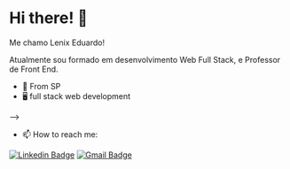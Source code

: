 # Hi there!   👋

Me chamo Lenix Eduardo!

Atualmente sou formado em desenvolvimento Web Full Stack, e Professor de Front End.


- 📍 From SP 
- 🖥 full stack web development 


-->

- 📫 How to reach me: 

[![Linkedin Badge](https://img.shields.io/badge/-Lenix%20Eduardo-6633cc?style=flat-square&logo=Linkedin&logoColor=white&link=https://www.linkedin.com/in/lenix-eduardo-178b60131/)](https://www.linkedin.com/in/diego-schell-fernandes/) 
[![Gmail Badge](https://img.shields.io/badge/-lenix.camargo@gmail.com-6633cc?style=flat-square&logo=Gmail&logoColor=white&link=mailto:lenix.camargo@gmail.com)](mailto:diego.schell.f@gmail.com)



